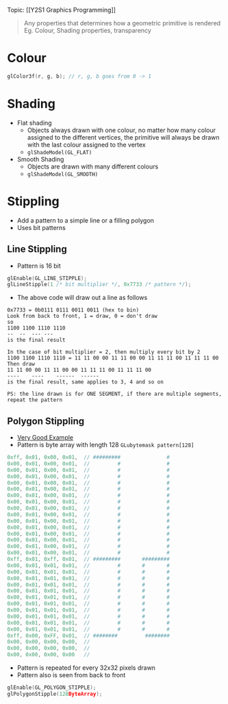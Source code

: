 Topic: [[Y2S1 Graphics Programming]]
> Any properties that determines how a geometric primitive is rendered
> Eg. Colour, Shading properties, transparency

# Colour
```cpp
glColor3f(r, g, b); // r, g, b goes from 0 -> 1
```

# Shading
- Flat shading
	- Objects always drawn with one colour, no matter how many colour assigned to the different vertices, the primitive will always be drawn with the last colour assigned to the vertex
	- `glShadeModel(GL_FLAT)`
- Smooth Shading
	- Objects are drawn with many different colours
	- `glShadeModel(GL_SMOOTH)`

# Stippling
- Add a pattern to a simple line or a filling polygon
- Uses bit patterns

## Line Stippling
- Pattern is 16 bit
```cpp
glEnable(GL_LINE_STIPPLE);
glLineStipple(1 /* bit multiplier */, 0x7733 /* pattern */);
```
- The above code will draw out a line as follows
```
0x7733 = 0b0111 0111 0011 0011 (hex to bin)
Look from back to front, 1 = draw, 0 = don't draw
so
1100 1100 1110 1110
--  --  --- --- 
is the final result

In the case of bit multiplier = 2, then multiply every bit by 2
1100 1100 1110 1110 = 11 11 00 00 11 11 00 00 11 11 11 00 11 11 11 00
Then draw
11 11 00 00 11 11 00 00 11 11 11 00 11 11 11 00
----    ----    ------  ------  
is the final result, same applies to 3, 4 and so on

PS: the line drawn is for ONE SEGMENT, if there are multiple segments, repeat the pattern
```

## Polygon Stippling
- [Very Good Example](https://stackoverflow.com/a/2316144)
- Pattern is byte array with length 128 `GLubytemask pattern[128]`
```cpp
0xff, 0x01, 0x00, 0x01,  // #########               #       
0x00, 0x01, 0x00, 0x01,  //         #               #       
0x00, 0x01, 0x00, 0x01,  //         #               #       
0x00, 0x01, 0x00, 0x01,  //         #               #       
0x00, 0x01, 0x00, 0x01,  //         #               #       
0x00, 0x01, 0x00, 0x01,  //         #               #       
0x00, 0x01, 0x00, 0x01,  //         #               #       
0x00, 0x01, 0x00, 0x01,  //         #               #       
0x00, 0x01, 0x00, 0x01,  //         #               #       
0x00, 0x01, 0x00, 0x01,  //         #               #       
0x00, 0x01, 0x00, 0x01,  //         #               #       
0x00, 0x01, 0x00, 0x01,  //         #               #       
0x00, 0x01, 0x00, 0x01,  //         #               #       
0x00, 0x01, 0x00, 0x01,  //         #               #       
0x00, 0x01, 0x00, 0x01,  //         #               #       
0x00, 0x01, 0x00, 0x01,  //         #               #       
0xff, 0x01, 0xff, 0x01,  // #########       #########       
0x00, 0x01, 0x01, 0x01,  //         #       #       #       
0x00, 0x01, 0x01, 0x01,  //         #       #       #       
0x00, 0x01, 0x01, 0x01,  //         #       #       #       
0x00, 0x01, 0x01, 0x01,  //         #       #       #       
0x00, 0x01, 0x01, 0x01,  //         #       #       #       
0x00, 0x01, 0x01, 0x01,  //         #       #       #       
0x00, 0x01, 0x01, 0x01,  //         #       #       #       
0x00, 0x01, 0x01, 0x01,  //         #       #       #       
0x00, 0x01, 0x01, 0x01,  //         #       #       #       
0x00, 0x01, 0x01, 0x01,  //         #       #       #       
0x00, 0x01, 0x01, 0x01,  //         #       #       #       
0xff, 0x00, 0xFF, 0x01,  // ########         ########       
0x00, 0x00, 0x00, 0x00,  //
0x00, 0x00, 0x00, 0x00,  //
0x00, 0x00, 0x00, 0x00   //
```
- Pattern is repeated for every 32x32 pixels drawn
- Pattern also is seen from back to front
```cpp
glEnable(GL_POLYGON_STIPPLE);
glPolygonStipple(128ByteArray);
```
